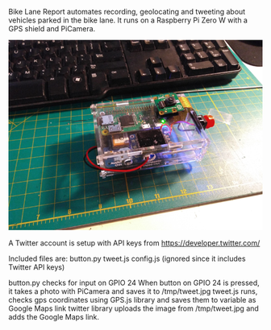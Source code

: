 Bike Lane Report automates recording, geolocating and tweeting about vehicles parked in the bike lane.
It runs on a Raspberry Pi Zero W with a GPS shield and PiCamera.

![RPi](rpi.png)

A Twitter account is setup with API keys from https://developer.twitter.com/

Included files are:
button.py
tweet.js
config.js (ignored since it includes Twitter API keys)

button.py checks for input on GPIO 24
When button on GPIO 24 is pressed, it takes a photo with PiCamera and saves it to /tmp/tweet.jpg
tweet.js runs, checks gps coordinates using GPS.js library and saves them to variable as Google Maps link
twitter library uploads the image from /tmp/tweet.jpg and adds the Google Maps link.

